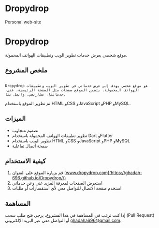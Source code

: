 # Dropydrop
Personal web-site

# Dropydrop

موقع شخصي يعرض خدمات تطوير الويب وتطبيقات الهواتف المحمولة.

## ملخص المشروع
                                                                                                                    Dropydrop هو موقع شخصي يهدف إلى عرض خدماتي في تطوير الويب وتطبيقات الهواتف المحمولة. يتضمن الموقع صفحات مثل الصفحة الرئيسية، عني، خدماتنا، مشاريعي، واتصل بنا. 
   تم تطوير الموقع باستخدام HTML وCSS وJavaScript وPHP وMySQL.     
                                                                

## الميزات
- تصميم متجاوب
- تطوير تطبيقات الهواتف المحمولة باستخدام Dart وFlutter
- تطوير الويب باستخدام HTML وCSS وJavaScript وPHP وMySQL
- صفحة اتصال تفاعلية

## كيفية الاستخدام
1. قم بزيارة الموقع على العنوان [www.dropydrop.com](https://ghadah-696.github.io/Dropydrop//)
2. استعرض الصفحات لمعرفة المزيد عني وعن خدماتي
3. استخدم صفحة الاتصال للتواصل معي لأي استفسارات أو طلبات

## المساهمة
إذا كنت ترغب في المساهمة في هذا المشروع، يرجى فتح طلب سحب (Pull Request) أو التواصل معي عبر البريد الإلكتروني ghadaha696@gmail.com.
